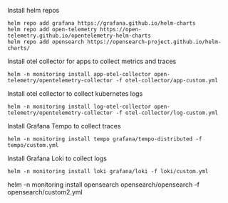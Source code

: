 Install helm repos
```
helm repo add grafana https://grafana.github.io/helm-charts
helm repo add open-telemetry https://open-telemetry.github.io/opentelemetry-helm-charts
helm repo add opensearch https://opensearch-project.github.io/helm-charts/
```

Install otel collector for apps to collect metrics and traces
```
helm -n monitoring install app-otel-collector open-telemetry/opentelemetry-collector -f otel-collector/app-custom.yml
```

Install otel collector to collect kubernetes logs
```
helm -n monitoring install log-otel-collector open-telemetry/opentelemetry-collector -f otel-collector/log-custom.yml
```

Install Grafana Tempo to collect traces
```
helm -n monitoring install tempo grafana/tempo-distributed -f tempo/custom.yml
```

Install Grafana Loki to collect logs
```
helm -n monitoring install loki grafana/loki -f loki/custom.yml
```


helm -n monitoring install opensearch opensearch/opensearch -f opensearch/custom2.yml
